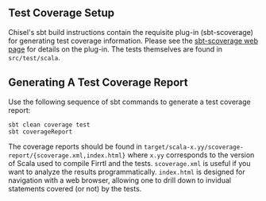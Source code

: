 ## Test Coverage Setup

Chisel's sbt build instructions contain the requisite plug-in (sbt-scoverage) for generating test coverage information. Please see the [sbt-scoverage web page](https://github.com/scoverage/sbt-scoverage) for details on the plug-in.
The tests themselves are found in `src/test/scala`.

## Generating A Test Coverage Report

Use the following sequence of sbt commands to generate a test coverage report:
```
sbt clean coverage test
sbt coverageReport
```
The coverage reports should be found in `target/scala-x.yy/scoverage-report/{scoverage.xml,index.html}` where `x.yy` corresponds to the version of Scala used to compile Firrtl and the tests.
`scoverage.xml` is useful if you want to analyze the results programmatically.
`index.html` is designed for navigation with a web browser, allowing one to drill down to invidual statements covered (or not) by the tests.

